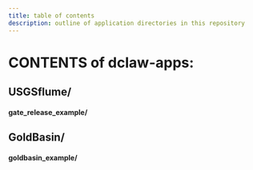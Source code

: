 ```yaml
---
title: table of contents
description: outline of application directories in this repository
---
```


# CONTENTS of dclaw-apps:


## USGSflume/

#### gate_release_example/


## GoldBasin/

#### goldbasin_example/